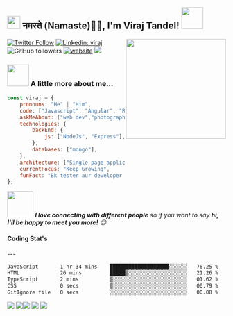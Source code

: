 <h2><img src="https://emojis.slackmojis.com/emojis/images/1531849430/4246/blob-sunglasses.gif?1531849430" width="30"/> नमस्ते (Namaste)🙏🏻, I'm Viraj Tandel! <img src="https://media.giphy.com/media/12oufCB0MyZ1Go/giphy.gif" width="50"></h2>
<img align='right' src="https://media.giphy.com/media/M9gbBd9nbDrOTu1Mqx/giphy.gif" width="230">
<!-- <p><em>Associate Technical Lead at <a href="https://www.oneorigin.us/">OneOrigin -->
<!-- </a><img src="https://media.giphy.com/media/WUlplcMpOCEmTGBtBW/giphy.gif" width="30">  -->
</em></p>

[![Twitter Follow](https://img.shields.io/twitter/follow/misteranmol?label=Follow)](https://x.com/intent/follow?screen_name=viraj_tandel03)
[![Linkedin: viraj](https://img.shields.io/badge/-viraj-blue?style=flat-square&logo=Linkedin&logoColor=white&link=)](https://www.linkedin.com/in/viraj-tandel-627494155/)
![GitHub followers](https://img.shields.io/github/followers/Viraj-Tandel?label=Follow&style=social)
[![website](https://img.shields.io/badge/Website-46a2f1.svg?&style=flat-square&logo=Google-Chrome&logoColor=white&link=https://anmolsingh.me/)](https://anmolsingh.me/)
![](https://visitor-badge.glitch.me/badge?page_id=anmol098.anmol098)

### <img src="https://media.giphy.com/media/VgCDAzcKvsR6OM0uWg/giphy.gif" width="50"> A little more about me...  

```javascript
const viraj = {
    pronouns: "He" | "Him",
    code: ["Javascript", "Angular", "React"],
    askMeAbout: ["web dev","photography", "Fitness Freak", "Sports Payer"],
    technologies: {
        backEnd: {
            js: ["NodeJs", "Express"],
        },
        databases: ["mongo"],
    },
    architecture: ["Single page applications"],
    currentFocus: "Keep Growing",
    funFact: "Ek tester aur developer kabhi dost nahi ban sakte😉"
};
```

<img src="https://media.giphy.com/media/LnQjpWaON8nhr21vNW/giphy.gif" width="60"> <em><b>I love connecting with different people</b> so if you want to say <b>hi, I'll be happy to meet you more!</b> 😊</em>

<h4>Coding Stat's</h4>
---
<!--START_SECTION:waka-->

```txt
JavaScript       1 hr 34 mins    ███████████████████░░░░░░   76.25 %
HTML             26 mins         █████▒░░░░░░░░░░░░░░░░░░░   21.26 %
TypeScript       2 mins          ▒░░░░░░░░░░░░░░░░░░░░░░░░   01.62 %
CSS              0 secs          ▒░░░░░░░░░░░░░░░░░░░░░░░░   00.79 %
GitIgnore file   0 secs          ░░░░░░░░░░░░░░░░░░░░░░░░░   00.08 %
```

<!--END_SECTION:waka-->


![](http://github-profile-summary-cards.vercel.app/api/cards/profile-details?username=Viraj-Tandel&theme=2077)
![](http://github-profile-summary-cards.vercel.app/api/cards/repos-per-language?username=Viraj-Tandel&theme=2077)![](http://github-profile-summary-cards.vercel.app/api/cards/most-commit-language?username=Viraj-Tandel&theme=2077)
![](http://github-profile-summary-cards.vercel.app/api/cards/stats?username=Viraj-Tandel&theme=2077) ![](http://github-profile-summary-cards.vercel.app/api/cards/productive-time?username=Viraj-Tandel&theme=2077&utcOffset=5.30)
